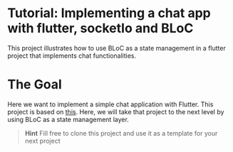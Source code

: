 # Tutorial: Implementing a chat app with flutter, socketIo and BLoC

This project illustrates how to use BLoC as a state management in a flutter project that implements chat functionalities.

# The Goal

Here we want to implement a simple chat application with Flutter. This project is based on [this](https://blog.codemagic.io/flutter-ui-socket/). Here, we will take that project to the next level by using BLoC as a state management layer.

> **Hint**
> Fill free to clone this project and use it as a template for your next project
